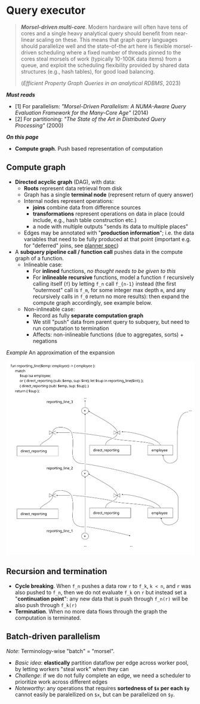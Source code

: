 # Query executor

> ***Morsel-driven multi-core***. Modern hardware will often have tens of cores and a single heavy analytical query should benefit from near-linear scaling on these. This means that graph query languages should parallelize well and the state-of-the art here is flexible morsel-driven scheduling where a fixed number of threads pinned to the cores steal morsels of work (typically 10-100K data items) from a queue, and exploit the scheduling flexibility provided by shared data structures (e.g., hash tables), for good load balancing.
>
> (_Efficient Property Graph Queries in an analytical RDBMS_, 2023)


***Must reads***

* [1] For parallelism: _"Morsel-Driven Parallelism: A NUMA-Aware Query Evaluation Framework for the Many-Core Age"_ (2014)
* [2] For partitioning: _"The State of the Art in Distributed Query Processing"_ (2000)

***On this page***

* **Compute graph**. Push based representation of computation

## Compute graph

* **Directed acyclic graph** (DAG), with data:
  * **Roots** represent data retrieval from disk
  * Graph has a single **terminal node** (represent return of query answer)
  * Internal nodes represent operations:
    * **joins** combine data from difference sources
    * **transformations** represent operations on data in place (could include, e.g., hash table construction etc.)
    * a node with multiple outputs "sends its data to multiple places"
  * Edges may be annotated with "**production information**"; i.e. the data variables that need to be fully produced at that point (important e.g. for "deferred" joins, see [planner spec](planner.md))
* A **subquery pipeline call / function call** pushes data in the compute graph of a function. 
  * Inlineable case:
    * For **inlined** functions, _no thought needs to be given to this_
    * For **inlineable recursive** functions, model a function `f` recursively calling itself (`f`) by letting `f_n` call `f_{n-1}` instead (the first "outermost" call is `f_m`, for some integer max depth `m`, and any recursively calls in `f_0` return no more results): then expand the compute graph accordingly, see example below.
  * Non-inlineable case:
    * Record as fully **separate computation graph**
    * We still "push" data from parent query to subquery, but need to run computation to termination
    * Affects: non-inlineable functions (due to aggregates, sorts) + negations

_Example_ An approximation of the expansion

![](images/inlined_recursive_graph.svg)

## Recursion and termination

* **Cycle breaking**. When `f_n` pushes a data row `r` to `f_k`, `k < n`, and `r` was also pushed to `f_n`, then we do not evaluate `f_k` on `r` but instead set a "**continuation point**": any new data that is push through `f_n(r)` will be also push through `f_k(r)`
* **Termination**. When no more data flows through the graph the computation is terminated.

## Batch-driven parallelism

_Note_: Terminology-wise "batch" = "morsel".

* *Basic idea*: **elastically** partition dataflow per edge across worker pool, by letting workers "steal work" when they can
* *Challenge*: if we do not fully complete an edge, we need a scheduler to prioritize work across different edges
* *Noteworthy*: any operations that requires **sortedness of `$x` per each `$y`** cannot easily be paralellized on `$x`, but can be parallelized on `$y`.


